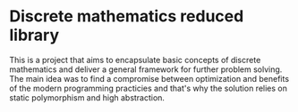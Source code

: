 # Discrete mathematics reduced library

This is a project that aims to encapsulate basic concepts of discrete mathematics and deliver a general framework for further problem solving. The main idea was to find a compromise between optimization and benefits of the modern programming practicies and that's why the solution relies on static polymorphism and high abstraction.